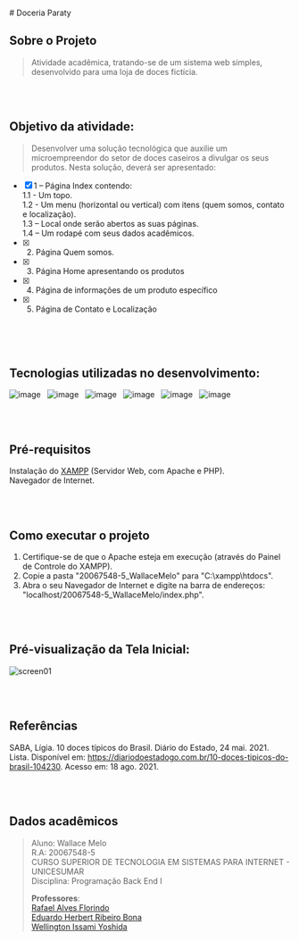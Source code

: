 <br>
# Doceria Paraty

## Sobre o Projeto

> Atividade acadêmica, tratando-se de um sistema web simples, desenvolvido para uma loja de doces fictícia.

<br><br>

## Objetivo da atividade:

> Desenvolver uma solução tecnológica que auxilie um microempreendor do setor de doces caseiros a divulgar os seus produtos. Nesta solução, deverá ser apresentado:

- [x] 1 – Página Index contendo:  
      1.1 - Um topo.  
      1.2 - Um menu (horizontal ou vertical) com itens (quem somos, contato e localização).  
      1.3 – Local onde serão abertos as suas páginas.  
      1.4 – Um rodapé com seus dados acadêmicos.  
- [x] 2. Página Quem somos.
- [x] 3. Página Home apresentando os produtos
- [x] 4. Página de informações de um produto específico
- [x] 5. Página de Contato e Localização  <br><br>
  
<br><br>

## Tecnologias utilizadas no desenvolvimento:

![image](https://user-images.githubusercontent.com/72503486/131186844-46f98d0b-3f60-47a4-be00-cca2257d6be2.png) &nbsp; ![image](https://user-images.githubusercontent.com/72503486/131186963-f6e00f37-fff6-4b70-b09d-1df4456f7e4c.png) &nbsp; ![image](https://user-images.githubusercontent.com/72503486/131188269-8252f953-2fe1-46b1-a92b-c5fc1861163f.png)
 &nbsp; ![image](https://user-images.githubusercontent.com/72503486/131187927-5ce60d4e-c8a4-4585-ad1e-2844356451fb.png) &nbsp; ![image](https://user-images.githubusercontent.com/72503486/131187808-9dd95597-db7f-4ab0-bc9f-9872723b87ba.png) &nbsp; ![image](https://user-images.githubusercontent.com/72503486/131187608-bc26a3e7-e80d-4b7e-b634-13460f79f4c5.png)

<br><br>

## Pré-requisitos

Instalação do <a href="https://www.apachefriends.org/pt_br/index.html">XAMPP</a> (Servidor Web, com Apache e PHP).  
Navegador de Internet.  

<br><br>

## Como executar o projeto

1. Certifique-se de que o Apache esteja em execução (através do Painel de Controle do XAMPP).
2. Copie a pasta "20067548-5_WallaceMelo" para "C:\xampp\htdocs".
3. Abra o seu Navegador de Internet e digite na barra de endereços: "localhost/20067548-5_WallaceMelo/index.php".

<br><br>

## Pré-visualização da Tela Inicial:

![screen01](https://user-images.githubusercontent.com/72503486/131177078-a993383c-c0dd-4f01-b2cb-8a69166b9d42.png)

<br><br>

## Referências

SABA, Lígia. 10 doces típicos do Brasil. Diário do Estado, 24 mai. 2021. Lista. Disponível em: <a href="https://diariodoestadogo.com.br/10-doces-tipicos-do-brasil-104230">https://diariodoestadogo.com.br/10-doces-tipicos-do-brasil-104230</a>. Acesso em: 18 ago. 2021.

<br><br>

## Dados acadêmicos  

> Aluno: Wallace Melo  
> R.A: 20067548-5  
> CURSO SUPERIOR DE TECNOLOGIA EM SISTEMAS PARA INTERNET - UNICESUMAR  
> Disciplina: Programação Back End I
>     
> <b>Professores</b>:  
  <a href="https://github.com/rafaelflorindo">Rafael Alves Florindo</a>  
  <a href="https://github.com/eduardobona">Eduardo Herbert Ribeiro Bona</a>    
  <a href="https://github.com/Wellington-Yoshida">Wellington Issami Yoshida</a><br>
